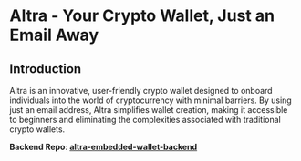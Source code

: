 # Altra - Your Crypto Wallet, Just an Email Away


## **Introduction**

Altra is an innovative, user-friendly crypto wallet designed to onboard individuals into the world of cryptocurrency with minimal barriers. By using just an email address, Altra simplifies wallet creation, making it accessible to beginners and eliminating the complexities associated with traditional crypto wallets.


**Backend Repo**: **[altra-embedded-wallet-backend](https://github.com/0x3ndless/altra-embedded-wallet-backend)**